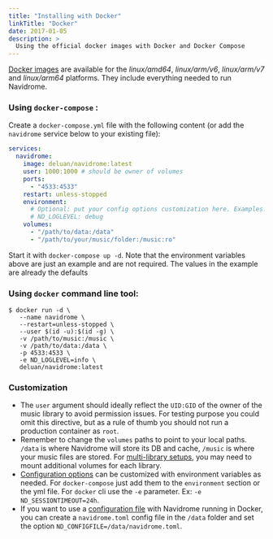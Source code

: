 ```yaml
---
title: "Installing with Docker"
linkTitle: "Docker"
date: 2017-01-05
description: >
  Using the official docker images with Docker and Docker Compose
---
```


[Docker images](https://hub.docker.com/r/deluan/navidrome) are available for the
_linux/amd64_, _linux/arm/v6_, _linux/arm/v7_ and _linux/arm64_ platforms. They include everything needed to
run Navidrome.

### Using `docker-compose` :

Create a `docker-compose.yml` file with the following content (or add the `navidrome` service
below to your existing file):

```yaml
services:
  navidrome:
    image: deluan/navidrome:latest
    user: 1000:1000 # should be owner of volumes
    ports:
      - "4533:4533"
    restart: unless-stopped
    environment:
      # Optional: put your config options customization here. Examples:
      # ND_LOGLEVEL: debug
    volumes:
      - "/path/to/data:/data"
      - "/path/to/your/music/folder:/music:ro"
```

Start it with `docker-compose up -d`. Note that the environment variables above are just an example and are not required. The
values in the example are already the defaults

### Using `docker` command line tool:

```shell
$ docker run -d \
   --name navidrome \
   --restart=unless-stopped \
   --user $(id -u):$(id -g) \
   -v /path/to/music:/music \
   -v /path/to/data:/data \
   -p 4533:4533 \
   -e ND_LOGLEVEL=info \
   deluan/navidrome:latest
```

### Customization

- The `user` argument should ideally reflect the `UID:GID` of the owner of the music library to avoid permission issues. For testing purpose you could omit this directive, but as a rule of thumb you should not run a production container as `root`.
- Remember to change the `volumes` paths to point to your local paths. `/data` is where Navidrome
  will store its DB and cache, `/music` is where your music files are stored. For [multi-library setups](/docs/usage/multi-library/), you may need to mount additional volumes for each library.
- [Configuration options](/docs/usage/configuration-options/) can be customized with environment
  variables as needed. For `docker-compose` just add them to the `environment` section or the yml
  file. For `docker` cli use the `-e` parameter. Ex: `-e ND_SESSIONTIMEOUT=24h`.
- If you want to use a [configuration file](/docs/usage/configuration-options/#configuration-file) with Navidrome running in Docker,
  you can create a `navidrome.toml` config file in the `/data` folder and set the option `ND_CONFIGFILE=/data/navidrome.toml`.

